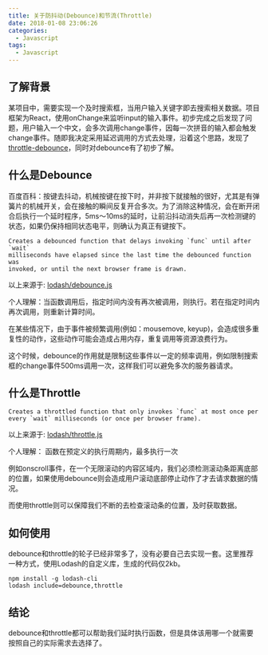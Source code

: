 ```yaml
---
title: 关于防抖动(Debounce)和节流(Throttle)
date: 2018-01-08 23:06:26
categories:
  - Javascript
tags: 
  - Javascript
---
```


## 了解背景

某项目中，需要实现一个及时搜索框，当用户输入关键字即去搜索相关数据。项目框架为React，使用onChange来监听input的输入事件。初步完成之后发现了问题，用户输入一个中文，会多次调用change事件，因每一次拼音的输入都会触发change事件。随即我决定采用延迟调用的方式去处理，沿着这个思路，发现了[throttle-debounce](https://github.com/niksy/throttle-debounce)，同时对debounce有了初步了解。

## 什么是Debounce

百度百科：按键去抖动，机械按键在按下时，并非按下就接触的很好，尤其是有弹簧片的机械开关，会在接触的瞬间反复开合多次。为了消除这种情况，会在断开闭合后执行一个延时程序，5ms～10ms的延时，让前沿抖动消失后再一次检测键的状态，如果仍保持相同状态电平，则确认为真正有键按下。

```
Creates a debounced function that delays invoking `func` until after `wait`
milliseconds have elapsed since the last time the debounced function was
invoked, or until the next browser frame is drawn.
```

以上来源于: [lodash/debounce.js](https://github.com/lodash/lodash/blob/master/debounce.js)

个人理解：当函数调用后，指定时间内没有再次被调用，则执行。若在指定时间内再次调用，则重新计算时间。

在某些情况下，由于事件被频繁调用(例如：mousemove, keyup)，会造成很多重复性的动作，这些动作可能会造成占用内存，重复调用等资源浪费行为。

这个时候，debounce的作用就是限制这些事件以一定的频率调用，例如限制搜索框的change事件500ms调用一次，这样我们可以避免多次的服务器请求。

## 什么是Throttle

```
Creates a throttled function that only invokes `func` at most once per 
every `wait` milliseconds (or once per browser frame).
```

以上来源于: [lodash/throttle.js](https://github.com/lodash/lodash/blob/master/throttle.js)

个人理解： 函数在预定义的执行周期内，最多执行一次

例如onscroll事件，在一个无限滚动的内容区域内，我们必须检测滚动条距离底部的位置，如果使用debounce则会造成用户滚动底部停止动作了才去请求数据的情况。

而使用throttle则可以保障我们不断的去检查滚动条的位置，及时获取数据。

<!-- more -->

## 如何使用

debounce和throttle的轮子已经非常多了，没有必要自己去实现一套。这里推荐一种方式，使用Lodash的自定义库，生成的代码仅2kb。

```
npm install -g lodash-cli
lodash include=debounce,throttle
```

## 结论

debounce和throttle都可以帮助我们延时执行函数，但是具体该用哪一个就需要按照自己的实际需求去选择了。

